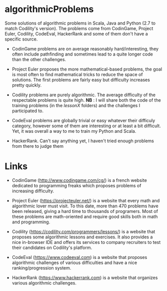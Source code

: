 algorithmicProblems
===================

Some solutions of algorithmic problems in Scala, Java and Python (2.7 to match Codility's version). The problems come from CodinGame, Project Euler, Codility, CodeEval, HackerRank and some of them don't have a specific source.

- CodinGame problems are on average reasonably hard/interesting, they often include pathfinding and sometimes lead to a quite longer code than the other challenges.

- Project Euler proposes the more mathematical-based problems, the goal is most often to find mathematical tricks to reduce the space of solutions. The first problems are fairly easy but difficulty increases pretty quickly.

- Codility problems are purely algorithmic. The average difficulty of the respectable problems is quite high.
**NB** : I will share both the code of the training problems (in the *lessonX* folders) and the challenges I participated to. 

- CodeEval problems are globally trivial or easy whatever their difficuly category, however some of them are interesting or at least a bit difficult. Yet, it was overall a way to me to train my Python and Scala.

- HackerRank. Can't say anything yet, I haven't tried enough problems from there to judge them 

Links 
===================
- CodinGame (http://www.codingame.com/cg/) is a french website dedicated to programming freaks which proposes problems of increasing difficulty.

- Project Euler (https://projecteuler.net/) is a website that every math and algorithmic lover must visit. To this date, more than 470 problems have been released, giving a hard time to thousands of programers. Most of these problems are math-oriented and require good skills both in math and programming.

- Codility (https://codility.com/programmers/lessons/) is a website that proposes some algorithmic lessons and exercises. It also provides a nice in-browser IDE and offers its services to company recruiters to test their candidates on Codility's platform.

- CodeEval (https://www.codeeval.com) is a website that proposes algorithmic challenges of various difficulties and have a nice ranking/progression system.

- HackerRank (https://www.hackerrank.com) is a website that organizes various algorithmic challenges.

